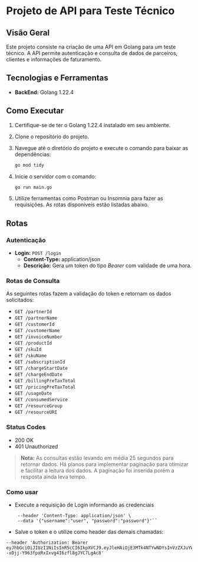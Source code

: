 # Projeto de API para Teste Técnico

## Visão Geral

Este projeto consiste na criação de uma API em Golang para um teste técnico. A API permite autenticação e consulta de dados de parceiros, clientes e informações de faturamento.

## Tecnologias e Ferramentas

- **BackEnd:** Golang 1.22.4

## Como Executar

1. Certifique-se de ter o Golang 1.22.4 instalado em seu ambiente.
2. Clone o repositório do projeto.
3. Navegue até o diretório do projeto e execute o comando para baixar as dependências:

   ```bash
   go mod tidy
   ```

4. Inicie o servidor com o comando:

   ```bash
   go run main.go
   ```

5. Utilize ferramentas como Postman ou Insomnia para fazer as requisições. As rotas disponíveis estão listadas abaixo.

## Rotas

### Autenticação

- **Login:** `POST /login`
  - **Content-Type:** application/json
  - **Descrição:** Gera um token do tipo _Bearer_ com validade de uma hora.

### Rotas de Consulta

As seguintes rotas fazem a validação do token e retornam os dados solicitados:

- `GET /partnerId`
- `GET /partnerName`
- `GET /customerId`
- `GET /customerName`
- `GET /invoiceNumber`
- `GET /productId`
- `GET /skuId`
- `GET /skuName`
- `GET /subscriptionId`
- `GET /chargeStartDate`
- `GET /chargeEndDate`
- `GET /billingPreTaxTotal`
- `GET /pricingPreTaxTotal`
- `GET /usageDate`
- `GET /consumedService`
- `GET /resourceGroup`
- `GET /resourceURI`

### Status Codes

- 200 OK
- 401 Unauthorized

> **Nota:** As consultas estão levando em média 25 segundos para retornar dados. Há planos para implementar paginação para otimizar e facilitar a leitura dos dados.
> A paginação foi inserida porém a resposta ainda leva tempo.

### Como usar

- Execute a requisição de Login informando as credenciais

  ```curl --location 'http://localhost:8000/login' \
   --header 'Content-Type: application/json' \
   --data '{"username":"user", "password":"password"}'``

  ```

- Salve o token e o utilize como header das demais chamadas:

```curl --location 'http://localhost:8000/partnerId?tamanhoPagina=45&numeroPagina=1' \
--header 'Authorization: Bearer eyJhbGciOiJIUzI1NiIsInR5cCI6IkpXVCJ9.eyJleHAiOjE3MTk4NTYwNDYsInVzZXJuYW1lIjoidXNlciJ9.77RdiT--xOjj-Y963fpxRxIxvg4I6zfl8gJYC7LgAc8'
```
